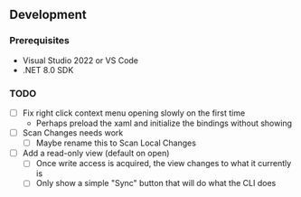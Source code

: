## Development

### Prerequisites
- Visual Studio 2022 or VS Code
- .NET 8.0 SDK

### TODO
- [ ] Fix right click context menu opening slowly on the first time
    - Perhaps preload the xaml and initialize the bindings without showing
- [ ] Scan Changes needs work
    - [ ] Maybe rename this to Scan Local Changes
- [ ] Add a read-only view (default on open)
    - [ ] Once write access is acquired, the view changes to what it currently is
    - [ ] Only show a simple "Sync" button that will do what the CLI does
